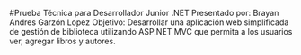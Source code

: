 #Prueba Técnica para Desarrollador Junior .NET
Presentado por:
Brayan Andres Garzón Lopez
Objetivo:
Desarrollar una aplicación web simplificada de gestión de biblioteca utilizando ASP.NET MVC que permita a los usuarios ver, agregar libros y autores.
